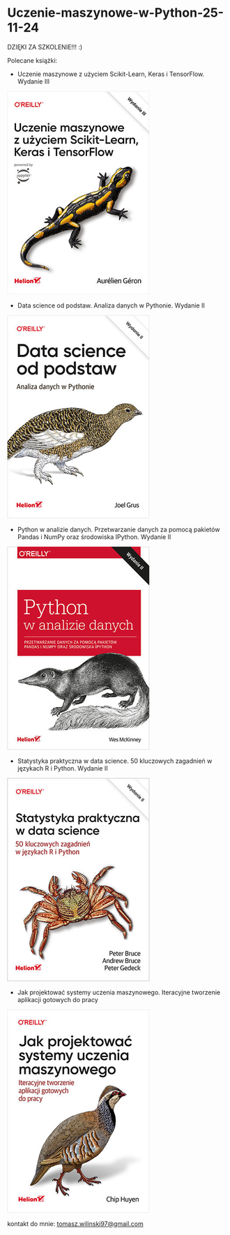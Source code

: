 # Uczenie-maszynowe-w-Python-25-11-24


DZIĘKI ZA SZKOLENIE!!! :)

Polecane książki:

- Uczenie maszynowe z użyciem Scikit-Learn, Keras i TensorFlow. Wydanie III

![alt text](image.png)

- Data science od podstaw. Analiza danych w Pythonie. Wydanie II

![alt text](image-1.png)

- Python w analizie danych. Przetwarzanie danych za pomocą pakietów Pandas i NumPy oraz środowiska IPython. Wydanie II

![alt text](image-2.png)

- Statystyka praktyczna w data science. 50 kluczowych zagadnień w językach R i Python. Wydanie II

![alt text](image-3.png)


- Jak projektować systemy uczenia maszynowego. Iteracyjne tworzenie aplikacji gotowych do pracy

![alt text](image-4.png)



kontakt do mnie: tomasz.wilinski97@gmail.com